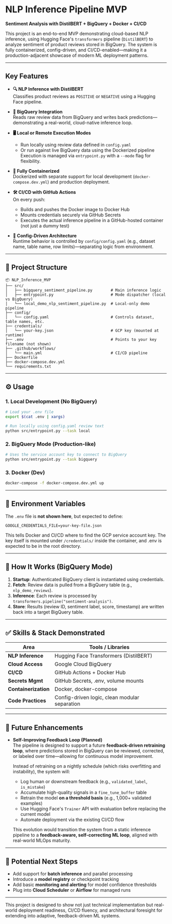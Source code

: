 # NLP Inference Pipeline MVP  
**Sentiment Analysis with DistilBERT + BigQuery + Docker + CI/CD**

This project is an end-to-end MVP demonstrating cloud-based NLP inference, using Hugging Face's `transformers` pipeline (`DistilBERT`) to analyze sentiment of product reviews stored in BigQuery. The system is fully containerized, config-driven, and CI/CD-enabled—making it a production-adjacent showcase of modern ML deployment patterns.

---

## Key Features

- **🔍 NLP Inference with DistilBERT**  
  Classifies product reviews as `POSITIVE` or `NEGATIVE` using a Hugging Face pipeline.

- **📡 BigQuery Integration**  
  Reads raw review data from BigQuery and writes back predictions—demonstrating a real-world, cloud-native inference loop.

- **🖥️ Local or Remote Execution Modes**  
  - Run locally using review data defined in `config.yaml`  
  - Or run against live BigQuery data using the Dockerized pipeline  
  Execution is managed via `entrypoint.py` with a `--mode` flag for flexibility.

- **🐳 Fully Containerized**  
  Dockerized with separate support for local development (`docker-compose.dev.yml`) and production deployment.

- **🛠 CI/CD with GitHub Actions**  
  On every push:
  - Builds and pushes the Docker image to Docker Hub
  - Mounts credentials securely via GitHub Secrets
  - Executes the actual inference pipeline in a GitHub-hosted container (not just a dummy test)

- **📁 Config-Driven Architecture**  
  Runtime behavior is controlled by `config/config.yaml` (e.g., dataset name, table name, row limits)—separating logic from environment.

---

## 📂 Project Structure

```
📦 NLP_Inference_MVP
├── src/
│   ├── bigquery_sentiment_pipeline.py        # Main inference logic
│   ├── entrypoint.py                         # Mode dispatcher (local vs BigQuery)
│   └── local_demo_nlp_sentiment_pipeline.py  # Local-only demo pipeline
├── config/
│   └── config.yaml                           # Controls dataset, table names, etc.
├── credentials/
│   └── your-key.json                         # GCP key (mounted at runtime)
├── .env                                      # Points to your key filename (not shown)
├── .github/workflows/
│   └── main.yml                              # CI/CD pipeline
├── Dockerfile
├── docker-compose.dev.yml
└── requirements.txt
```

---

## ⚙️ Usage

### 1. Local Development (No BigQuery)
```bash
# Load your .env file
export $(cat .env | xargs)

# Run locally using config.yaml review text
python src/entrypoint.py --task local
```

### 2. BigQuery Mode (Production-like)
```bash
# Uses the service account key to connect to BigQuery
python src/entrypoint.py --task bigquery
```

### 3. Docker (Dev)
```bash
docker-compose -f docker-compose.dev.yml up
```

---

## 🔐 Environment Variables

The `.env` file is **not shown here**, but expected to define:
```env
GOOGLE_CREDENTIALS_FILE=your-key-file.json
```

This tells Docker and CI/CD where to find the GCP service account key. The key itself is mounted under `/credentials/` inside the container, and .env is expected to be in the root directory.

---

## 🧪 How It Works (BigQuery Mode)

1. **Startup**: Authenticated BigQuery client is instantiated using credentials.
2. **Fetch**: Review data is pulled from a BigQuery table (e.g., `nlp_demo_reviews`).
3. **Inference**: Each review is processed by `transformers.pipeline("sentiment-analysis")`.
4. **Store**: Results (review ID, sentiment label, score, timestamp) are written back into a target BigQuery table.

---

## ✅ Skills & Stack Demonstrated

| Area               | Tools / Libraries |
|--------------------|-------------------|
| **NLP Inference**   | Hugging Face Transformers (DistilBERT) |
| **Cloud Access**    | Google Cloud BigQuery |
| **CI/CD**           | GitHub Actions + Docker Hub |
| **Secrets Mgmt**    | GitHub Secrets, .env, volume mounts |
| **Containerization**| Docker, docker-compose |
| **Code Practices**  | Config-driven logic, clean modular separation |

---

## 🔮 Future Enhancements

- **Self-Improving Feedback Loop (Planned)**  
  The pipeline is designed to support a future **feedback-driven retraining loop**, where predictions stored in BigQuery can be reviewed, corrected, or labeled over time—allowing for continuous model improvement.

  Instead of retraining on a nightly schedule (which risks overfitting and instability), the system will:
  - Log human or downstream feedback (e.g., `validated_label`, `is_mistake`)
  - Accumulate high-quality signals in a `fine_tune_buffer` table
  - Retrain the model **on a threshold basis** (e.g., 1,000+ validated examples)
  - Use Hugging Face's `Trainer` API with evaluation before replacing the current model
  - Automate deployment via the existing CI/CD flow

  This evolution would transition the system from a static inference pipeline to a **feedback-aware, self-correcting ML loop**, aligned with real-world MLOps maturity.

---

## 🧭 Potential Next Steps

- Add support for **batch inference** and parallel processing
- Introduce a **model registry** or checkpoint tracking
- Add basic **monitoring and alerting** for model confidence thresholds
- Plug into **Cloud Scheduler** or **Airflow** for managed runs

---

This project is designed to show not just technical implementation but real-world deployment readiness, CI/CD fluency, and architectural foresight for extending into adaptive, feedback-driven ML systems.